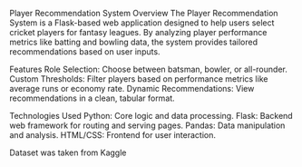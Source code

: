 Player Recommendation System
Overview
The Player Recommendation System is a Flask-based web application designed to help users select cricket players for fantasy leagues. By analyzing player performance metrics like batting and bowling data, the system provides tailored recommendations based on user inputs.

Features
Role Selection: Choose between batsman, bowler, or all-rounder.
Custom Thresholds: Filter players based on performance metrics like average runs or economy rate.
Dynamic Recommendations: View recommendations in a clean, tabular format.

Technologies Used
Python: Core logic and data processing.
Flask: Backend web framework for routing and serving pages.
Pandas: Data manipulation and analysis.
HTML/CSS: Frontend for user interaction.

Dataset was taken from Kaggle
